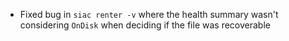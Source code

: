 - Fixed bug in `siac renter -v` where the health summary wasn't considering `OnDisk` when deciding if the file was recoverable